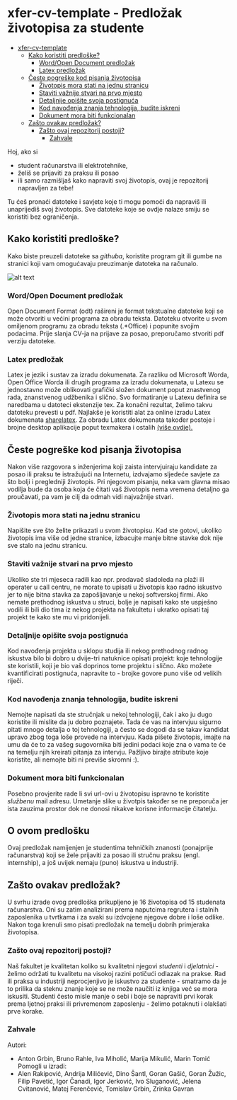 # xfer-cv-template - Predložak životopisa za studente

* [xfer-cv-template](#xfer-cv-template)
  * [Kako koristiti predloške?](#kako-koristiti-predloske)
    * [Word/Open Document predložak](#word-open-document-predlozak)
    * [Latex predložak](#latex-predlozak)
  * [Česte pogreške kod pisanja životopisa](#ceste-pogreske-kod-pisanja-zivotopisa)
    * [Životopis mora stati na jednu stranicu](#zivotopis-mora-stati-na-jednu-stranicu)
    * [Staviti važnije stvari na prvo mjesto](#staviti-vaznije-stvari-na-prvo-mjesto)
    * [Detaljnije opišite svoja postignuća](#detaljnije-opisite-svoja-postignuca)
    * [Kod navođenja znanja tehnologija, budite iskreni](#kod-navodjenja-znanja-tehnologija-budite-iskreni)
    * [Dokument mora biti funkcionalan](#dokument-mora-biti-funkcionalan)
  * [Zašto ovakav predložak?](#zasto-ovakav-predlozak)
    * [Zašto ovaj repozitorij postoji?](#zasto-ovaj-repozitorij-postoji)
      * [Zahvale](#zahvale)

Hoj, ako si
- student računarstva ili elektrotehnike,
- želiš se prijaviti za praksu ili posao
- ili samo razmišljaš kako napraviti svoj životopis,
ovaj je repozitorij napravljen za tebe!

Tu ćeš pronaći datoteke i savjete koje ti mogu pomoći da napraviš ili unaprijediš svoj životopis. Sve datoteke koje se ovdje nalaze smiju se koristiti bez ograničenja.

## Kako koristiti predloške?

Kako biste preuzeli datoteke sa _githuba_, koristite program git ili gumbe na stranici koji vam omogućavaju preuzimanje datoteka na računalo.

![alt text](https://github.com/agrbin/xfer-cv-template/raw/master/download-howto.png "Kako koristiti predloske?")

### Word/Open Document predložak
Open Document Format (odt) rašireni je format tekstualne datoteke koji se može otvoriti u većini programa za obradu teksta.
Datoteku otvorite u svom omiljenom programu za obradu teksta (.*Office) i popunite svojim podacima. Prije slanja CV-ja na prijave za posao, preporučamo stvoriti pdf verziju datoteke. 

### Latex predložak
Latex je jezik i sustav za izradu dokumenata. Za razliku od Microsoft Worda, Open Office Worda ili drugih programa za izradu dokumenata, u Latexu se jednostavno može oblikovati grafički složen dokument poput znastvenog rada, znanstvenog udžbenika i slično. Svo formatiranje u Latexu definira se naredbama u datoteci ekstenzije tex. Za konačni rezultat, želimo takvu datoteku prevesti u pdf. Najlakše je koristiti alat za online izradu Latex dokumenata [sharelatex](https://www.sharelatex.com/). Za obradu Latex dokumenata također postoje i brojne desktop aplikacije poput texmakera i ostalih [(više ovdje).](https://en.wikipedia.org/wiki/Comparison_of_TeX_editors)

## Česte pogreške kod pisanja životopisa

Nakon više razgovora s inženjerima koji zaista intervjuiraju kandidate za posao ili praksu te istražujući na Internetu, izdvajamo sljedeće savjete za što bolji i pregledniji životopis.
Pri njegovom pisanju, neka vam glavna misao vodilja bude da osoba koja će čitati vaš životopis nema vremena detaljno ga proučavati, pa vam je cilj da odmah vidi najvažnije stvari.

### Životopis mora stati na jednu stranicu 

Napišite sve što želite prikazati u svom životopisu. Kad ste gotovi, ukoliko životopis ima više od jedne stranice, izbacujte manje bitne stavke dok nije sve stalo na jednu stranicu.

### Staviti važnije stvari na prvo mjesto

Ukoliko ste tri mjeseca radili kao npr. prodavač sladoleda na plaži ili operater u call centru, ne morate to upisati u životopis kao radno iskustvo jer to nije bitna stavka za zapošljavanje u nekoj softverskoj firmi. Ako nemate prethodnog iskustva u struci, bolje je napisati kako ste uspješno vodili ili bili dio tima iz nekog projekta na fakultetu i ukratko opisati taj projekt te kako ste mu vi pridonijeli.

### Detaljnije opišite svoja postignuća

Kod navođenja projekta u sklopu studija ili nekog prethodnog radnog iskustva bilo bi dobro u dvije-tri natuknice opisati projekt: koje tehnologije ste koristili, koji je bio vaš doprinos tome projektu i slično. Ako možete kvantificirati postignuća, napravite to - brojke govore puno više od velikih riječi.

### Kod navođenja znanja tehnologija, budite iskreni

Nemojte napisati da ste stručnjak u nekoj tehnologiji, čak i ako ju dugo koristite ili mislite da ju dobro poznajete. Tada će vas na intervjuu sigurno pitati mnogo detalja o toj tehnologiji, a često se dogodi da se takav kandidat upravo zbog toga loše provede na intervjuu.
Kada pišete životopis, imajte na umu da će to za vašeg sugovornika biti jedini podaci koje zna o vama te će na temelju njih kreirati pitanja za intervju. Pažljivo birajte atribute koje koristite, ali nemojte biti ni previše skromni :).

### Dokument mora biti funkcionalan

Posebno provjerite rade li svi url-ovi u životopisu ispravno te koristite _službenu_ mail adresu. Umetanje slike u životpis također se ne preporuča jer ista zauzima prostor dok ne donosi nikakve korisne informacije čitatelju.

## O ovom predlošku

Ovaj predložak namijenjen je studentima tehničkih znanosti (ponajprije računarstva) koji se žele prijaviti za posao ili stručnu praksu (engl. internship), a još uvijek nemaju (puno) iskustva u industriji.

## Zašto ovakav predložak?

U svrhu izrade ovog predloška prikupljeno je 16 životopisa od 15 studenata računarstva. Oni su zatim analizirani prema naputcima regrutera i stalnih zaposlenika u tvrtkama i za svaki su izdvojene njegove dobre i loše odlike. Nakon toga krenuli smo pisati predložak na temelju dobrih primjeraka životopisa.

### Zašto ovaj repozitorij postoji?

Naš fakultet je kvalitetan koliko su kvalitetni njegovi _studenti_ i _djelatnici_ - želimo održati tu kvalitetu na visokoj razini potičući odlazak na prakse.
Rad ili praksa u industriji neprocjenjivo je iskustvo za studente  - smatramo da je to prilika da steknu znanje koje se ne može naučiti iz knjiga već se mora iskusiti.
Studenti često misle manje o sebi i boje se napraviti prvi korak prema ljetnoj praksi ili privremenom zaposlenju - želimo potaknuti i olakšati prve korake.

### Zahvale 

Autori:
- Anton Grbin, Bruno Rahle, Iva Miholić, Marija Mikulić, Marin Tomić
Pomogli u izradi:
- Alen Rakipović, Andrija Milićević, Dino Šantl, Goran Gašić, Goran Žužic, Filip Pavetić, Igor Čanadi, Igor Jerković, Ivo Sluganović, Jelena Cvitanović, Matej Ferenčević, Tomislav Grbin, Zrinka Gavran
